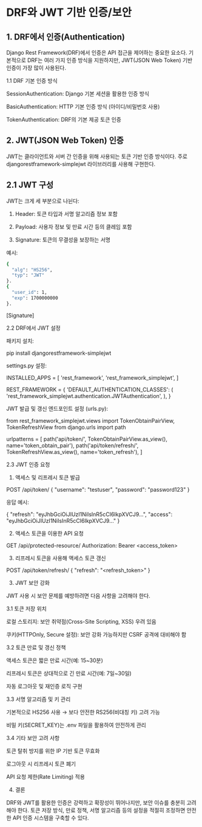# DRF와 JWT 기반 인증/보안

## 1. DRF에서 인증(Authentication)

Django Rest Framework(DRF)에서 인증은 API 접근을 제어하는 중요한 요소다. 기본적으로 DRF는 여러 가지 인증 방식을 지원하지만, JWT(JSON Web Token) 기반 인증이 가장 많이 사용된다.

1.1 DRF 기본 인증 방식

SessionAuthentication: Django 기본 세션을 활용한 인증 방식

BasicAuthentication: HTTP 기본 인증 방식 (아이디/비밀번호 사용)

TokenAuthentication: DRF의 기본 제공 토큰 인증

## 2. JWT(JSON Web Token) 인증

JWT는 클라이언트와 서버 간 인증을 위해 사용되는 토큰 기반 인증 방식이다. 주로 djangorestframework-simplejwt 라이브러리를 사용해 구현한다.

## 2.1 JWT 구성

JWT는 크게 세 부분으로 나뉜다:

1. Header: 토큰 타입과 서명 알고리즘 정보 포함  

2. Payload: 사용자 정보 및 만료 시간 등의 클레임 포함  

3. Signature: 토큰의 무결성을 보장하는 서명  

예시:

```bash
{
  "alg": "HS256",
  "typ": "JWT"
}.
{
  "user_id": 1,
  "exp": 1700000000
}.
```

[Signature]

2.2 DRF에서 JWT 설정

패키지 설치:

pip install djangorestframework-simplejwt

settings.py 설정:

INSTALLED_APPS = [
    'rest_framework',
    'rest_framework_simplejwt',
]

REST_FRAMEWORK = {
    'DEFAULT_AUTHENTICATION_CLASSES': (
        'rest_framework_simplejwt.authentication.JWTAuthentication',
    ),
}

JWT 발급 및 갱신 엔드포인트 설정 (urls.py):

from rest_framework_simplejwt.views import TokenObtainPairView, TokenRefreshView
from django.urls import path

urlpatterns = [
    path('api/token/', TokenObtainPairView.as_view(), name='token_obtain_pair'),
    path('api/token/refresh/', TokenRefreshView.as_view(), name='token_refresh'),
]

2.3 JWT 인증 요청

1. 액세스 및 리프레시 토큰 발급

POST /api/token/
{
  "username": "testuser",
  "password": "password123"
}

응답 예시:

{
  "refresh": "eyJhbGciOiJIUzI1NiIsInR5cCI6IkpXVCJ9...",
  "access": "eyJhbGciOiJIUzI1NiIsInR5cCI6IkpXVCJ9..."
}

2. 액세스 토큰을 이용한 API 요청

GET /api/protected-resource/
Authorization: Bearer <access_token>

3. 리프레시 토큰을 사용해 액세스 토큰 갱신

POST /api/token/refresh/
{
  "refresh": "<refresh_token>"
}

3. JWT 보안 강화

JWT 사용 시 보안 문제를 예방하려면 다음 사항을 고려해야 한다.

3.1 토큰 저장 위치

로컬 스토리지: 보안 취약점(Cross-Site Scripting, XSS) 우려 있음

쿠키(HTTPOnly, Secure 설정): 보안 강화 가능하지만 CSRF 공격에 대비해야 함

3.2 토큰 만료 및 갱신 정책

액세스 토큰은 짧은 만료 시간(예: 15~30분)

리프레시 토큰은 상대적으로 긴 만료 시간(예: 7일~30일)

자동 로그아웃 및 재인증 로직 구현

3.3 서명 알고리즘 및 키 관리

기본적으로 HS256 사용 → 보다 안전한 RS256(비대칭 키) 고려 가능

비밀 키(SECRET_KEY)는 .env 파일을 활용하여 안전하게 관리

3.4 기타 보안 고려 사항

토큰 탈취 방지를 위한 IP 기반 토큰 무효화

로그아웃 시 리프레시 토큰 폐기

API 요청 제한(Rate Limiting) 적용

4. 결론

DRF와 JWT를 활용한 인증은 강력하고 확장성이 뛰어나지만, 보안 이슈를 충분히 고려해야 한다. 토큰 저장 방식, 만료 정책, 서명 알고리즘 등의 설정을 적절히 조정하면 안전한 API 인증 시스템을 구축할 수 있다.